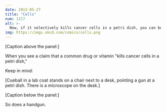 ```yaml
---
date: 2013-05-27
title: "Cells"
num: 1217
alt: >-
  Now, if it selectively kills cancer cells in a petri dish, you can be sure it's at least a great breakthrough for everyone suffering from petri dish cancer.
img: https://imgs.xkcd.com/comics/cells.png
---
```

[Caption above the panel:]

When you see a claim that a common drug or vitamin "kills cancer cells in a petri dish,"

Keep in mind:

[Cueball in a lab coat stands on a chair next to a desk, pointing a gun at a petri dish. There is a microscope on the desk.]

[Caption below the panel:]

So does a handgun.